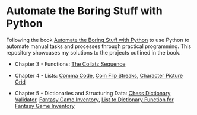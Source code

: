 # Automate the Boring Stuff with Python

Following the book [Automate the Boring Stuff with Python](https://automatetheboringstuff.com/) to use Python to automate manual tasks and processes through practical programming. This repository showcases my solutions to the projects outlined in the book.

- Chapter 3 - Functions: [The Collatz Sequence](https://github.com/bradley-woods/automate_the_boring_stuff_with_python/blob/main/collatz-sequence)

- Chapter 4 - Lists: [Comma Code](https://github.com/bradley-woods/automate_the_boring_stuff_with_python/tree/main/comma-code), [Coin Flip Streaks](https://github.com/bradley-woods/automate_the_boring_stuff_with_python/tree/main/coin-flip-streaks), [Character Picture Grid](https://github.com/bradley-woods/automate_the_boring_stuff_with_python/tree/main/character-picture-grid)

- Chapter 5 - Dictionaries and Structuring Data: [Chess Dictionary Validator](), [Fantasy Game Inventory](), [List to Dictionary Function for Fantasy Game Inventory]()

